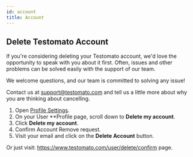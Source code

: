 ```yaml
---
id: account
title: Account
---
```


## Delete Testomato Account

If you're considering deleting your Testomato account, we'd love the 
opportunity to speak with you about it first. Often, issues and other
problems can be solved easily with the support of our team.

We welcome questions, and our team is committed to solving any issue!

Contact us at <support@testomato.com> and tell us a little more about
why you are thinking about cancelling.

1.  Open [Profile Settings](https://www.testomato.com/user/profile).
2.  On your User **Profile page, scroll down to **Delete my account**.
3.  Click **Delete my account**.
4.  Confirm Account Remove request.
5.  Visit your email and click on the **Delete Account** button.

Or just visit: https://www.testomato.com/user/delete/confirm page.

